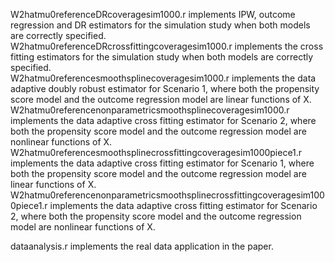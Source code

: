 W2hatmu0referenceDRcoveragesim1000.r implements IPW, outcome regression and DR estimators for the simulation study when both models are correctly specified.   
W2hatmu0referenceDRcrossfittingcoveragesim1000.r implements the cross fitting estimators for the simulation study when both models are correctly specified.   
W2hatmu0referencesmoothsplinecoveragesim1000.r implements the data adaptive doubly robust estimator for Scenario 1, where both the propensity score model and the outcome regression model are linear functions of X.
W2hatmu0referencenonparametricsmoothsplinecoveragesim1000.r implements the data adaptive cross fitting estimator for Scenario 2, where both the propensity score model and the outcome regression model are nonlinear functions of X.
W2hatmu0referencesmoothsplinecrossfittingcoveragesim1000piece1.r implements the data adaptive cross fitting estimator for Scenario 1, where both the propensity score model and the outcome regression model are linear functions of X.
W2hatmu0referencenonparametricsmoothsplinecrossfittingcoveragesim1000piece1.r implements the data adaptive cross fitting estimator for Scenario 2, where both the propensity score model and the outcome regression model are nonlinear functions of X.

dataanalysis.r implements the real data application in the paper. 
